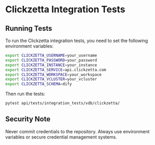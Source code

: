 # Clickzetta Integration Tests

## Running Tests

To run the Clickzetta integration tests, you need to set the following environment variables:

```bash
export CLICKZETTA_USERNAME=your_username
export CLICKZETTA_PASSWORD=your_password
export CLICKZETTA_INSTANCE=your_instance
export CLICKZETTA_SERVICE=api.clickzetta.com
export CLICKZETTA_WORKSPACE=your_workspace
export CLICKZETTA_VCLUSTER=your_vcluster
export CLICKZETTA_SCHEMA=dify
```

Then run the tests:

```bash
pytest api/tests/integration_tests/vdb/clickzetta/
```

## Security Note

Never commit credentials to the repository. Always use environment variables or secure credential management systems.
